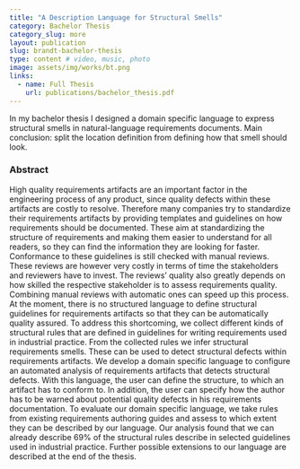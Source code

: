 ```yaml
---
title: "A Description Language for Structural Smells"
category: Bachelor Thesis
category_slug: more
layout: publication
slug: brandt-bachelor-thesis
type: content # video, music, photo
image: assets/img/works/bt.png
links:
  - name: Full Thesis
    url: publications/bachelor_thesis.pdf
---
```


In my bachelor thesis I designed a domain specific language to express structural smells in natural-language requirements documents.
Main conclusion: split the location definition from defining how that smell should look.

### Abstract
High quality requirements artifacts are an important factor in the engineering process of any product, since quality defects within these artifacts are costly to resolve. Therefore many companies try to standardize their requirements artifacts by providing templates and guidelines on how requirements should be documented. These aim at standardizing the structure of requirements and making them easier to understand for all readers, so they can find the information they are looking for faster.
Conformance to these guidelines is still checked with manual reviews. These reviews are however very costly in terms of time the stakeholders and reviewers have to invest. The reviews’ quality also greatly depends on how skilled the respective stakeholder is to assess requirements quality. Combining manual reviews with automatic ones can speed up this process. At the moment, there is no structured language to define structural guidelines for requirements artifacts so that they can be automatically quality assured.
To address this shortcoming, we collect different kinds of structural rules that are defined in guidelines for writing requirements used in industrial practice. From the collected rules we infer structural requirements smells. These can be used to detect structural defects within requirements artifacts. We develop a domain specific language to configure an automated analysis of requirements artifacts that detects structural defects. With this language, the user can define the structure, to which an artifact has to conform to. In addition, the user can specify how the author has to be warned about potential quality defects in his requirements documentation. To evaluate our domain specific language, we take rules from existing requirements authoring guides and assess to which extent they can be described by our language. Our analysis found that we can already describe 69% of the structural rules describe in selected guidelines used in industrial practice. Further possible extensions to our language are described at the end of the thesis.
